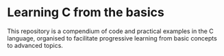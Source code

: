 # Learning C from the basics
This repository is a compendium of code and practical examples in the C language, organised to facilitate progressive learning from basic concepts to advanced topics. 
